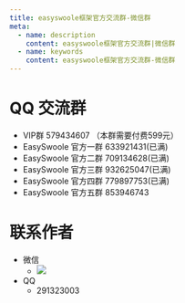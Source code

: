 ```yaml
---
title: easyswoole框架官方交流群-微信群
meta:
  - name: description
    content: easyswoole框架官方交流群|微信群
  - name: keywords
    content: easyswoole框架官方交流群-微信群
---
```

  
   
# QQ 交流群
- VIP群 579434607 （本群需要付费599元）
- EasySwoole 官方一群 633921431(已满)
- EasySwoole 官方二群 709134628(已满)
- EasySwoole 官方三群 932625047(已满)
- EasySwoole 官方四群 779897753(已满)
- EasySwoole 官方五群 853946743 

# 联系作者
- 微信
  - ![](/Images/authWx.png)
- QQ 
  - 291323003    